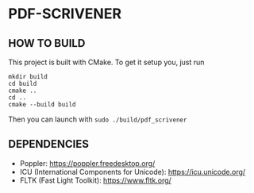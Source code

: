 # PDF-SCRIVENER
## HOW TO BUILD
This project is built with CMake. To get it setup you, just run
```
mkdir build 
cd build
cmake ..
cd ..
cmake --build build
```

Then you can launch with
```sudo ./build/pdf_scrivener```

## DEPENDENCIES
- Poppler: https://poppler.freedesktop.org/
- ICU (International Components for Unicode): https://icu.unicode.org/
- FLTK (Fast Light Toolkit): https://www.fltk.org/
